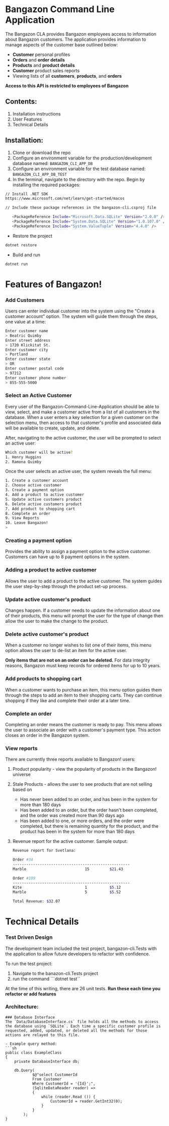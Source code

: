 # Bangazon Command Line Application
The Bangazon CLA provides Bangazon employees access to information about Bangazon customers. The application provides information to manage aspects of the customer base outlined below:
* **Customer** personal profiles
* **Orders** and **order details**
* **Products** and **product details**
* **Customer** product sales reports
* Viewing lists of all **customers**, **products**, and **orders**

**Access to this API is restricted to employees of Bangazon**

## Contents:
1. Installation instructions
1. User Features
1. Technical Details

## Installation:

1. Clone or download the repo
1. Configure an environment variable for the production/development database named: ```BANGAZON_CLI_APP_DB```
1. Configure an environment variable for the test database named: ```BANGAZON_CLI_APP_DB_TEST```
1. In the terminal, navigate to the directory with the repo. Begin by installing the required packages:

 ```sh
 // Install .NET SDK
 https://www.microsoft.com/net/learn/get-started/macos
 
// Include these package references in the bangazon-cli.csproj file

    <PackageReference Include="Microsoft.Data.SQLite" Version="2.0.0" />
    <PackageReference Include="System.Data.SQLite" Version="1.0.107.0" />
    <PackageReference Include="System.ValueTuple" Version="4.4.0" />
 ```
- Restore the project
```sh
dotnet restore
```

- Build and run
```sh
dotnet run
```

# Features of Bangazon!

### Add Customers
Users can enter individual customer into the system using the "Create a customer account" option. The system will guide them through the steps, one value at a time:

```sh
Enter customer name
> Beatric Quimby
Enter street address
> 1720 Klickitat St.
Enter customer city
> Portland 
Enter customer state
> OR
Enter customer postal code
> 97212
Enter customer phone number
> 855-555-5000
```

### Select an Active Customer 
Every user of the Bangazon-Command-Line-Application should be able to view, select, and make a customer active from a list of all customers in the database. When a user enters a key selection for a given customer on the selection menu, then access to that customer's profile and associated data will be available to create, update, and delete.

After, navigating to the active customer, the user will be prompted to select an active user:

```sh
Which customer will be active?
1. Henry Huggins
2. Ramona Quimby
```

Once the user selects an active user, the system reveals the full menu:
```sh
1. Create a customer account
2. Choose active customer
3. Create a payment option
4. Add a product to active customer
5. Update active customers product
6. Delete active customers product
7. Add product to shopping cart
8. Complete an order
9. View Reports
10. Leave Bangazon!
> 
```

### Creating a payment option
Provides the ability to assign a payment option to the active customer. Customers can have up to 8 payment options in the system.

### Adding a product to active customer
Allows the user to add a product to the active customer. The system guides the user step-by-step through the product set-up process.

### Update active customer's product
Changes happen. If a customer needs to update the information about one of their products, this menu will prompt the user for the type of change then allow the user to make the change to the product.

### Delete active customer's product
When a customer no longer wishes to list one of their items, this menu option allows the user to de-list an item for the active user.

**Only items that are not on an order can be deleted.** For data integrity reasons, Bangazon must keep records for ordered items for up to 10 years.

### Add products to shopping cart
When a customer wants to purchase an item, this menu option guides them through the steps to add an item to their shopping carts. They can continue shopping if they like and complete their order at a later time.

### Complete an order
Completing an order means the customer is ready to pay. This menu allows the user to associate an order with a customer's payment type. This action closes an order in the Bangazon system.

### View reports
There are currently three reports available to Bangazon! users:
1. Product popularity - view the popularity of products in the Bangazon! universe
1. Stale Products - allows the user to see products that are not selling based on 
    - Has never been added to an order, and has been in the system for more than 180 days
    - Has been added to an order, but the order hasn't been completed, and the order was created more than 90 days ago 
    - Has been added to one, or more orders, and the order were completed, but there is remaining quantity for the product, and the product has been in the system for more than 180 days
1. Revenue report for the active customer. Sample output:

    ```sh
    Revenue report for Svetlana:

    Order #34
    ----------------------------------------------------
    Marble                          15         $21.43

    Order #109
    ----------------------------------------------------
    Kite                            1          $5.12
    Marble                          5          $5.52

    Total Revenue: $32.07
    ```


# Technical Details

### Test Driven Design

The development team included the test project, bangazon-cli.Tests with the application to allow future developers to refactor with confidence.

To run the test project:
1. Navigate to the banazon-cli.Tests project
1. run the command ```dotnet test``

At the time of this writing, there are 26 unit tests. **Run these each time you refactor or add features**

### Architecture:

```
### Database Interface
The `Data/DatabaseInterface.cs` file holds all the methods to access the database using `SQLite`. Each time a specific customer profile is requested, added, updated, or deleted all the methods for those actions are relayed to this file. 

- Example query method:
```sh
public class ExampleClass
{
    private DatabaseInterface db;

    db.Query(
            $@"select CustomerId
            From Customer
            Where CustomerId = '{Id}';",
            (SqliteDataReader reader) =>
            {
                while (reader.Read ()) {
                    CustomerId = reader.GetInt32(0);
                }
            }
        ); 
}
``` 
